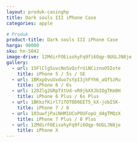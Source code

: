 ```yaml
---
layout: produk-casinghp
title: Dark souls III iPhone Case
categories: apple

# Produk
product-title: Dark souls III iPhone Case
harga: 90000
sku: hn-5042
image-drive: 12MdirFOEisohyFq9fi6Oqp-9UGLJN8je
gallery:
  - url: 15FlClg5uvcNo5vQsfrUiNCiznoO5Iote
    title: iPhone 5 / 5s / SE
  - url: 1BRxpOvuUxduo7sYpI3jhFYh6_aQfSzRu
    title: iPhone 6 / 6s
  - url: 128Zlg2GRpTXtUd-vR9jbXXJbIOgTKm8H
    title: iPhone 6 Plus / 6s Plus
  - url: 1BKkzfKirl71TOT0D0EET5_kX-jobISK-
    title: iPhone 7 / 8
  - url: 103uwfjPaiNHM1UCoPOUFopU_d4gTMQzX
    title: iPhone 7 Plus / 8 Plus
  - url: 12MdirFOEisohyFq9fi6Oqp-9UGLJN8je
    title: iPhone X
---
```

